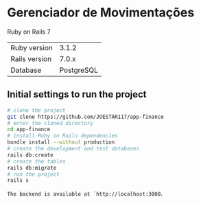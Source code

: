 # Gerenciador de Movimentações

Ruby on Rails 7

<table>
  <tr>
    <td>Ruby version</td>
    <td>
      3.1.2
    </td>
  </tr>
  <tr>
    <td>Rails version</td>
    <td>
      7.0.x
    </td>
  </tr>
  <tr>
    <td>Database</td>
    <td>
      PostgreSQL
    </td>
  </tr>
</table>

## Initial settings to run the project

```bash
# clone the project
git clone https://github.com/JOESTAR117/app-finance
# enter the cloned directory
cd app-finance
# install Ruby on Rails dependencies
bundle install --without production
# create the development and test databases
rails db:create
# create the tables
rails db:migrate
# run the project
rails s
```
```The backend is available at `http://localhost:3000```.

